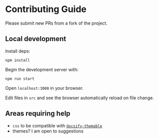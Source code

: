 # Contributing Guide

Please submit new PRs from a fork of the project.

## Local development

Install deps:

```shell
npm install
```

Begin the development server with:

```shell
npm run start
```

Open `localhost:3000` in your browser.

Edit files in `src` and see the browser automatically reload on file change.

## Areas requiring help

- `css` to be compatible with [`docsify-themable`](https://github.com/jhildenbiddle/docsify-themeable)
- themes? I am open to suggestions
